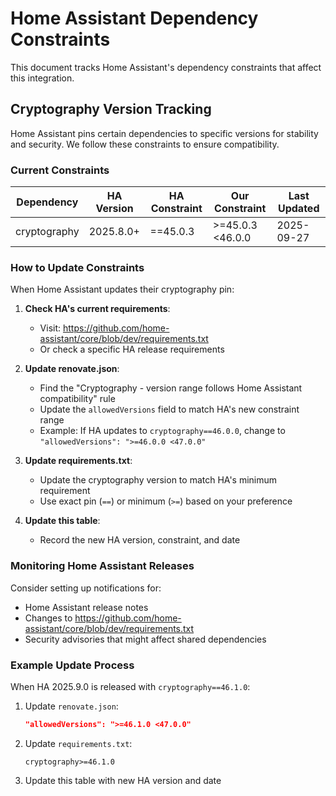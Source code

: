 # Home Assistant Dependency Constraints

This document tracks Home Assistant's dependency constraints that affect this integration.

## Cryptography Version Tracking

Home Assistant pins certain dependencies to specific versions for stability and security. We follow these constraints to ensure compatibility.

### Current Constraints

| Dependency    | HA Version | HA Constraint | Our Constraint | Last Updated |
|---------------|------------|---------------|----------------|--------------|
| cryptography  | 2025.8.0+  | ==45.0.3      | >=45.0.3 <46.0.0 | 2025-09-27 |

### How to Update Constraints

When Home Assistant updates their cryptography pin:

1. **Check HA's current requirements**:
   - Visit: https://github.com/home-assistant/core/blob/dev/requirements.txt
   - Or check a specific HA release requirements

2. **Update renovate.json**:
   - Find the "Cryptography - version range follows Home Assistant compatibility" rule
   - Update the `allowedVersions` field to match HA's new constraint range
   - Example: If HA updates to `cryptography==46.0.0`, change to `"allowedVersions": ">=46.0.0 <47.0.0"`

3. **Update requirements.txt**:
   - Update the cryptography version to match HA's minimum requirement
   - Use exact pin (`==`) or minimum (`>=`) based on your preference

4. **Update this table**:
   - Record the new HA version, constraint, and date

### Monitoring Home Assistant Releases

Consider setting up notifications for:
- Home Assistant release notes
- Changes to https://github.com/home-assistant/core/blob/dev/requirements.txt
- Security advisories that might affect shared dependencies

### Example Update Process

When HA 2025.9.0 is released with `cryptography==46.1.0`:

1. Update `renovate.json`:
   ```json
   "allowedVersions": ">=46.1.0 <47.0.0"
   ```

2. Update `requirements.txt`:
   ```
   cryptography>=46.1.0
   ```

3. Update this table with new HA version and date